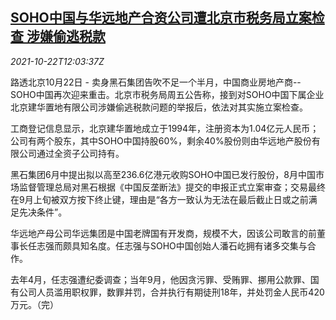 <!--1634905863000-->
[SOHO中国与华远地产合资公司遭北京市税务局立案检查 涉嫌偷逃税款](https://cn.reuters.com/article/soho-huawei-jv-tax-probe-1022-idCNKBS2HC18V)
------

<div><i>2021-10-22T12:03:37Z</i></div><p>路透北京10月22日 - 卖身黑石集团告吹不足一个半月，中国商业房地产商--SOHO中国再次迎来重击。北京市税务局周五公告称，接到对SOHO中国下属企业北京建华置地有限公司涉嫌偷逃税款问题的举报后，依法对其实施立案检查。</p><p>工商登记信息显示，北京建华置地成立于1994年，注册资本为1.04亿元人民币；公司有两个股东，其中SOHO中国持股60%，剩余40%股份则由华远地产股份有限公司通过全资子公司持有。</p><p>黑石集团6月中提出拟以高至236.6亿港元收购SOHO中国已发行股份，8月中国市场监督管理总局对黑石根据《中国反垄断法》提交的申报正式立案审查；交易最终在9月上旬被双方按下终止键，理由是“各方一致认为无法在最后截止日或之前满足先决条件”。</p><p>华远地产母公司华远集团是中国老牌国有开发商，规模不大，因该公司敢言的前董事长任志强而颇具知名度。任志强与SOHO中国创始人潘石屹拥有诸多交集与合作。</p><p>去年4月，任志强遭纪委调查；当年9月，他因贪污罪、受贿罪、挪用公款罪、国有公司人员滥用职权罪，数罪并罚，合并执行有期徒刑18年，并处罚金人民币420万元。（完）</p>
